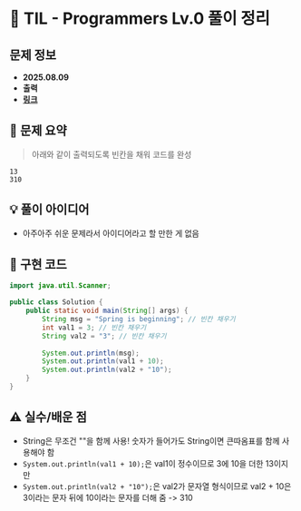 # 📌 TIL - Programmers Lv.0 풀이 정리

## 문제 정보
- **2025.08.09**
- **출력**
- **[링크](https://school.programmers.co.kr/learn/courses/30/lessons/250133)**

## 📝 문제 요약
> 아래와 같이 출력되도록 빈칸을 채워 코드를 완성
```Spring is beginning
13
310
```

## 💡 풀이 아이디어
- 아주아주 쉬운 문제라서 아이디어라고 할 만한 게 없음 

## 🧩 구현 코드
```java
import java.util.Scanner;

public class Solution {
    public static void main(String[] args) {
        String msg = "Spring is beginning"; // 빈칸 채우기
        int val1 = 3; // 빈칸 채우기
        String val2 = "3"; // 빈칸 채우기
    
        System.out.println(msg);
        System.out.println(val1 + 10);
        System.out.println(val2 + "10");
    }
}
```


## ⚠️ 실수/배운 점
- String은 무조건 ""을 함께 사용! 숫자가 들어가도 String이면 큰따옴표를 함께 사용해야 함
- `System.out.println(val1 + 10);`은 val1이 정수이므로 3에 10을 더한 13이지만
- `System.out.println(val2 + "10");`은 val2가 문자열 형식이므로 val2 + 10은 3이라는 문자 뒤에 10이라는 문자를 더해 줌 -> 310